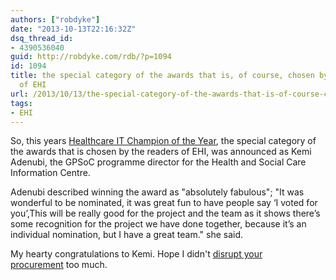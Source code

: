 ```yaml
---
authors: ["robdyke"]
date: "2013-10-13T22:16:32Z"
dsq_thread_id:
- 4390536040
guid: http://robdyke.com/rdb/?p=1094
id: 1094
title: the special category of the awards that is, of course, chosen by the readers
  of EHI
url: /2013/10/13/the-special-category-of-the-awards-that-is-of-course-chosen-by-the-readers-of-ehi/
tags:
- EHI
---
```

So, this years [Healthcare IT Champion of the Year](http://www.ehi.co.uk/insight/analysis/1180/rounds-of-applause), the special category of the awards that is chosen by the readers of EHI, was announced as Kemi Adenubi, the GPSoC programme director for the Health and Social Care Information Centre.

Adenubi described winning the award as "absolutely fabulous"; "It was wonderful to be nominated, it was great fun to have people say ‘I voted for you’,This will be really good for the project and the team as it shows there’s some recognition for the project we have done together, because it’s an individual nomination, but I have a great team." she said.

My hearty congratulations to Kemi. Hope I didn't [disrupt your procurement](http://www.opengpsoc.com/) too much.

&nbsp;